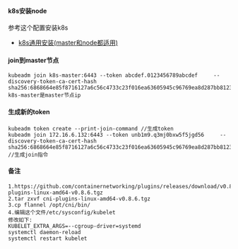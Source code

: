 #### k8s安装node
参考这个配置安装k8s
* [k8s通用安装(master和node都适用)](https://github.com/zhangchao1/learnNotes/blob/master/k8s/k8s_common.md)

#### join到master节点
```
kubeadm join k8s-master:6443 --token abcdef.0123456789abcdef     --discovery-token-ca-cert-hash sha256:6868664e85f8716127a6c56c4733c23f016ea63605945c96769ea8d287bb8123 
k8s-master是master节点ip
```
#### 生成新的token
```
kubeadm token create --print-join-command //生成token
kubeadm join 172.16.6.132:6443 --token unb1m9.q3mj0bxw5f5jgd56     --discovery-token-ca-cert-hash sha256:6868664e85f8716127a6c56c4733c23f016ea63605945c96769ea8d287bb8123 //生成join指令
```
#### 备注
```
1.https://github.com/containernetworking/plugins/releases/download/v0.8.6/cni-plugins-linux-amd64-v0.8.6.tgz
2.tar zxvf cni-plugins-linux-amd64-v0.8.6.tgz
3.cp flannel /opt/cni/bin/
4.编辑这个文件/etc/sysconfig/kubelet
修改如下:
KUBELET_EXTRA_ARGS=--cgroup-driver=systemd
systemctl daemon-reload
systemctl restart kubelet
```
